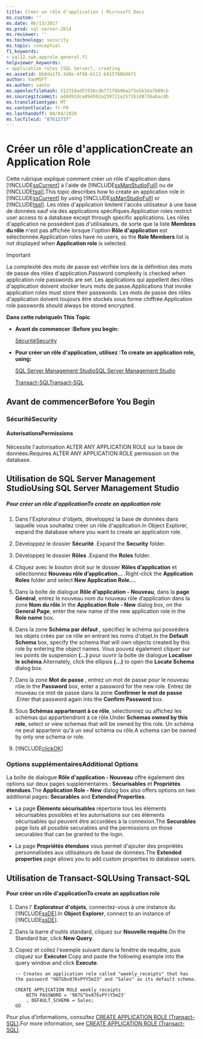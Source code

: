 ```yaml
---
title: Créer un rôle d’application | Microsoft Docs
ms.custom: ''
ms.date: 06/13/2017
ms.prod: sql-server-2014
ms.reviewer: ''
ms.technology: security
ms.topic: conceptual
f1_keywords:
- sql12.swb.approle.general.f1
helpviewer_keywords:
- application roles [SQL Server], creating
ms.assetid: 6b8da1f5-3d8e-4f88-b111-b915788b06f1
author: VanMSFT
ms.author: vanto
ms.openlocfilehash: 51272dad57558cdb771f9b98a2f5e5b3da7609cb
ms.sourcegitcommit: ad4d92dce894592a259721a1571b1d8736abacdb
ms.translationtype: MT
ms.contentlocale: fr-FR
ms.lasthandoff: 08/04/2020
ms.locfileid: "87612737"
---
```

# <a name="create-an-application-role"></a><span data-ttu-id="7c128-102">Créer un rôle d'application</span><span class="sxs-lookup"><span data-stu-id="7c128-102">Create an Application Role</span></span>
  <span data-ttu-id="7c128-103">Cette rubrique explique comment créer un rôle d'application dans [!INCLUDE[ssCurrent](../../../includes/sscurrent-md.md)] à l'aide de [!INCLUDE[ssManStudioFull](../../../includes/ssmanstudiofull-md.md)] ou de [!INCLUDE[tsql](../../../includes/tsql-md.md)].</span><span class="sxs-lookup"><span data-stu-id="7c128-103">This topic describes how to create an application role in [!INCLUDE[ssCurrent](../../../includes/sscurrent-md.md)] by using [!INCLUDE[ssManStudioFull](../../../includes/ssmanstudiofull-md.md)] or [!INCLUDE[tsql](../../../includes/tsql-md.md)].</span></span> <span data-ttu-id="7c128-104">Les rôles d'application limitent l'accès utilisateur à une base de données sauf via des applications spécifiques.</span><span class="sxs-lookup"><span data-stu-id="7c128-104">Application roles restrict user access to a database except through specific applications.</span></span> <span data-ttu-id="7c128-105">Les rôles d'application ne possèdent pas d'utilisateurs, de sorte que la liste **Membres du rôle** n'est pas affichée lorsque l'option **Rôle d'application** est sélectionnée.</span><span class="sxs-lookup"><span data-stu-id="7c128-105">Application roles have no users, so the **Role Members** list is not displayed when **Application role** is selected.</span></span>  
  
> [!IMPORTANT]  
>  <span data-ttu-id="7c128-106">La complexité des mots de passe est vérifiée lors de la définition des mots de passe des rôles d'application.</span><span class="sxs-lookup"><span data-stu-id="7c128-106">Password complexity is checked when application role passwords are set.</span></span> <span data-ttu-id="7c128-107">Les applications qui appellent des rôles d'application doivent stocker leurs mots de passe.</span><span class="sxs-lookup"><span data-stu-id="7c128-107">Applications that invoke application roles must store their passwords.</span></span> <span data-ttu-id="7c128-108">Les mots de passe des rôles d'application doivent toujours être stockés sous forme chiffrée.</span><span class="sxs-lookup"><span data-stu-id="7c128-108">Application role passwords should always be stored encrypted.</span></span>  
  
 <span data-ttu-id="7c128-109">**Dans cette rubrique**</span><span class="sxs-lookup"><span data-stu-id="7c128-109">**In This Topic**</span></span>  
  
-   <span data-ttu-id="7c128-110">**Avant de commencer :**</span><span class="sxs-lookup"><span data-stu-id="7c128-110">**Before you begin:**</span></span>  
  
     [<span data-ttu-id="7c128-111">Sécurité</span><span class="sxs-lookup"><span data-stu-id="7c128-111">Security</span></span>](#Security)  
  
-   <span data-ttu-id="7c128-112">**Pour créer un rôle d'application, utilisez :**</span><span class="sxs-lookup"><span data-stu-id="7c128-112">**To create an application role, using:**</span></span>  
  
     [<span data-ttu-id="7c128-113">SQL Server Management Studio</span><span class="sxs-lookup"><span data-stu-id="7c128-113">SQL Server Management Studio</span></span>](#SSMSProcedure)  
  
     [<span data-ttu-id="7c128-114">Transact-SQL</span><span class="sxs-lookup"><span data-stu-id="7c128-114">Transact-SQL</span></span>](#TsqlProcedure)  
  
##  <a name="before-you-begin"></a><a name="BeforeYouBegin"></a> <span data-ttu-id="7c128-115">Avant de commencer</span><span class="sxs-lookup"><span data-stu-id="7c128-115">Before You Begin</span></span>  
  
###  <a name="security"></a><a name="Security"></a> <span data-ttu-id="7c128-116">Sécurité</span><span class="sxs-lookup"><span data-stu-id="7c128-116">Security</span></span>  
  
####  <a name="permissions"></a><a name="Permissions"></a> <span data-ttu-id="7c128-117">Autorisations</span><span class="sxs-lookup"><span data-stu-id="7c128-117">Permissions</span></span>  
 <span data-ttu-id="7c128-118">Nécessite l'autorisation ALTER ANY APPLICATION ROLE sur la base de données.</span><span class="sxs-lookup"><span data-stu-id="7c128-118">Requires ALTER ANY APPLICATION ROLE permission on the database.</span></span>  
  
##  <a name="using-sql-server-management-studio"></a><a name="SSMSProcedure"></a> <span data-ttu-id="7c128-119">Utilisation de SQL Server Management Studio</span><span class="sxs-lookup"><span data-stu-id="7c128-119">Using SQL Server Management Studio</span></span>  
  
##### <a name="to-create-an-application-role"></a><span data-ttu-id="7c128-120">Pour créer un rôle d'application</span><span class="sxs-lookup"><span data-stu-id="7c128-120">To create an application role</span></span>  
  
1.  <span data-ttu-id="7c128-121">Dans l'Explorateur d'objets, développez la base de données dans laquelle vous souhaitez créer un rôle d'application.</span><span class="sxs-lookup"><span data-stu-id="7c128-121">In Object Explorer, expand the database where you want to create an application role.</span></span>  
  
2.  <span data-ttu-id="7c128-122">Développez le dossier **Sécurité** .</span><span class="sxs-lookup"><span data-stu-id="7c128-122">Expand the **Security** folder.</span></span>  
  
3.  <span data-ttu-id="7c128-123">Développez le dossier **Rôles** .</span><span class="sxs-lookup"><span data-stu-id="7c128-123">Expand the **Roles** folder.</span></span>  
  
4.  <span data-ttu-id="7c128-124">Cliquez avec le bouton droit sur le dossier **Rôles d’application** et sélectionnez **Nouveau rôle d’application...** .</span><span class="sxs-lookup"><span data-stu-id="7c128-124">Right-click the **Application Roles** folder and select **New Application Role...**.</span></span>  
  
5.  <span data-ttu-id="7c128-125">Dans la boîte de dialogue **Rôle d’application - Nouveau**, dans la **page Général**, entrez le nouveau nom du nouveau rôle d’application dans la zone **Nom du rôle**.</span><span class="sxs-lookup"><span data-stu-id="7c128-125">In the **Application Role - New** dialog box, on the **General Page**, enter the new name of the new application role in the **Role name** box.</span></span>  
  
6.  <span data-ttu-id="7c128-126">Dans la zone **Schéma par défaut** , spécifiez le schéma qui possédera les objets créés par ce rôle en entrant les noms d'objet.</span><span class="sxs-lookup"><span data-stu-id="7c128-126">In the **Default Schema** box, specify the schema that will own objects created by this role by entering the object names.</span></span> <span data-ttu-id="7c128-127">Vous pouvez également cliquer sur les points de suspension **(…)** pour ouvrir la boîte de dialogue **Localiser le schéma**.</span><span class="sxs-lookup"><span data-stu-id="7c128-127">Alternately, click the ellipsis **(...)** to open the **Locate Schema** dialog box.</span></span>  
  
7.  <span data-ttu-id="7c128-128">Dans la zone **Mot de passe** , entrez un mot de passe pour le nouveau rôle.</span><span class="sxs-lookup"><span data-stu-id="7c128-128">In the **Password** box, enter a password for the new role.</span></span> <span data-ttu-id="7c128-129">Entrez de nouveau ce mot de passe dans la zone **Confirmer le mot de passe** .</span><span class="sxs-lookup"><span data-stu-id="7c128-129">Enter that password again into the **Confirm Password** box.</span></span>  
  
8.  <span data-ttu-id="7c128-130">Sous **Schémas appartenant à ce rôle**, sélectionnez ou affichez les schémas qui appartiendront à ce rôle.</span><span class="sxs-lookup"><span data-stu-id="7c128-130">Under **Schemas owned by this role**, select or view schemas that will be owned by this role.</span></span> <span data-ttu-id="7c128-131">Un schéma ne peut appartenir qu'à un seul schéma ou rôle.</span><span class="sxs-lookup"><span data-stu-id="7c128-131">A schema can be owned by only one schema or role.</span></span>  
  
9. [!INCLUDE[clickOK](../../../includes/clickok-md.md)]  
  
### <a name="additional-options"></a><span data-ttu-id="7c128-132">Options supplémentaires</span><span class="sxs-lookup"><span data-stu-id="7c128-132">Additional Options</span></span>  
 <span data-ttu-id="7c128-133">La boîte de dialogue **Rôle d'application - Nouveau** offre également des options sur deux pages supplémentaires : **Sécurisables** et **Propriétés étendues**.</span><span class="sxs-lookup"><span data-stu-id="7c128-133">The **Application Role - New** dialog box also offers options on two additional pages: **Securables** and **Extended Properties**.</span></span>  
  
-   <span data-ttu-id="7c128-134">La page **Éléments sécurisables** répertorie tous les éléments sécurisables possibles et les autorisations sur ces éléments sécurisables qui peuvent être accordées à la connexion.</span><span class="sxs-lookup"><span data-stu-id="7c128-134">The **Securables** page lists all possible securables and the permissions on those securables that can be granted to the login.</span></span>  
  
-   <span data-ttu-id="7c128-135">La page **Propriétés étendues** vous permet d'ajouter des propriétés personnalisées aux utilisateurs de base de données.</span><span class="sxs-lookup"><span data-stu-id="7c128-135">The **Extended properties** page allows you to add custom properties to database users.</span></span>  
  
##  <a name="using-transact-sql"></a><a name="TsqlProcedure"></a> <span data-ttu-id="7c128-136">Utilisation de Transact-SQL</span><span class="sxs-lookup"><span data-stu-id="7c128-136">Using Transact-SQL</span></span>  
  
#### <a name="to-create-an-application-role"></a><span data-ttu-id="7c128-137">Pour créer un rôle d'application</span><span class="sxs-lookup"><span data-stu-id="7c128-137">To create an application role</span></span>  
  
1.  <span data-ttu-id="7c128-138">Dans l' **Explorateur d'objets**, connectez-vous à une instance du [!INCLUDE[ssDE](../../../includes/ssde-md.md)].</span><span class="sxs-lookup"><span data-stu-id="7c128-138">In **Object Explorer**, connect to an instance of [!INCLUDE[ssDE](../../../includes/ssde-md.md)].</span></span>  
  
2.  <span data-ttu-id="7c128-139">Dans la barre d'outils standard, cliquez sur **Nouvelle requête**.</span><span class="sxs-lookup"><span data-stu-id="7c128-139">On the Standard bar, click **New Query**.</span></span>  
  
3.  <span data-ttu-id="7c128-140">Copiez et collez l'exemple suivant dans la fenêtre de requête, puis cliquez sur **Exécuter**.</span><span class="sxs-lookup"><span data-stu-id="7c128-140">Copy and paste the following example into the query window and click **Execute**.</span></span>  
  
    ```  
    -- Creates an application role called "weekly_receipts" that has the password "987Gbv876sPYY5m23" and "Sales" as its default schema.  
  
    CREATE APPLICATION ROLE weekly_receipts   
        WITH PASSWORD = '987G^bv876sPY)Y5m23'   
        , DEFAULT_SCHEMA = Sales;  
    GO  
    ```  
  
 <span data-ttu-id="7c128-141">Pour plus d’informations, consultez [CREATE APPLICATION ROLE &#40;Transact-SQL&#41;](/sql/t-sql/statements/create-application-role-transact-sql).</span><span class="sxs-lookup"><span data-stu-id="7c128-141">For more information, see [CREATE APPLICATION ROLE &#40;Transact-SQL&#41;](/sql/t-sql/statements/create-application-role-transact-sql).</span></span>  
  
  
